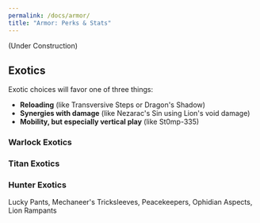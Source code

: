 ```yaml
---
permalink: /docs/armor/
title: "Armor: Perks & Stats"
---
```


(Under Construction)


## Exotics

Exotic choices will favor one of three things:
- **Reloading** (like Transversive Steps or Dragon's Shadow)
- **Synergies with damage** (like Nezarac's Sin using Lion's void damage)
- **Mobility, but especially vertical play** (like St0mp-335)

### Warlock Exotics


### Titan Exotics

### Hunter Exotics
Lucky Pants, Mechaneer's Tricksleeves, Peacekeepers, Ophidian Aspects, Lion Rampants
